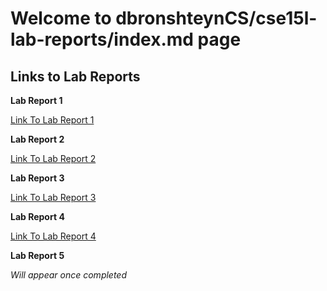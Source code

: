 # Welcome to dbronshteynCS/cse15l-lab-reports/index.md page

## Links to Lab Reports

**Lab Report 1**

[Link To Lab Report 1](https://dbronshteyncs.github.io/cse15l-lab-reports/week2-lab-report.html)

**Lab Report 2**

[Link To Lab Report 2](https://dbronshteyncs.github.io/cse15l-lab-reports/week4-lab-report.html)

**Lab Report 3**

[Link To Lab Report 3](https://dbronshteyncs.github.io/cse15l-lab-reports/lab-report-3-week-6.html)

**Lab Report 4**

[Link To Lab Report 4](https://dbronshteyncs.github.io/cse15l-lab-reports/lab-report-4-week-8.html)

**Lab Report 5**

*Will appear once completed*


